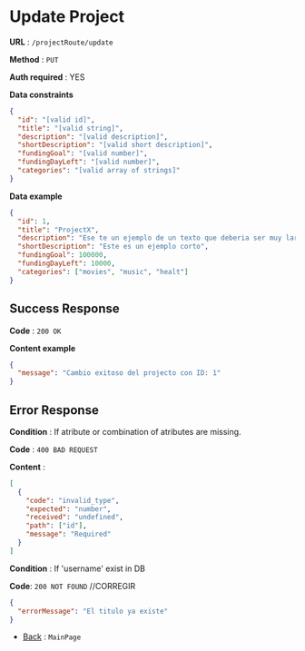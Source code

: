 # Update Project

**URL** : `/projectRoute/update`

**Method** : `PUT`

**Auth required** : YES

**Data constraints**

```json
{
  "id": "[valid id]",
  "title": "[valid string]",
  "description": "[valid description]",
  "shortDescription": "[valid short description]",
  "fundingGoal": "[valid number]",
  "fundingDayLeft": "[valid number]",
  "categories": "[valid array of strings]"
}
```

**Data example**

```json
{
  "id": 1,
  "title": "ProjectX",
  "description": "Ese te un ejemplo de un texto que deberia ser muy largo",
  "shortDescription": "Este es un ejemplo corto",
  "fundingGoal": 100000,
  "fundingDayLeft": 10000,
  "categories": ["movies", "music", "healt"]
}
```

## Success Response

**Code** : `200 OK`

**Content example**

```json
{
  "message": "Cambio exitoso del projecto con ID: 1"
}
```

## Error Response

**Condition** : If atribute or combination of atributes are missing.

**Code** : `400 BAD REQUEST`

**Content** :

```json
[
  {
    "code": "invalid_type",
    "expected": "number",
    "received": "undefined",
    "path": ["id"],
    "message": "Required"
  }
]
```

**Condition** : If 'username' exist in DB

**Code**: `200 NOT FOUND` //CORREGIR

```json
{
  "errorMessage": "El titulo ya existe"
}
```

- [Back](../../readme.md) : `MainPage`
